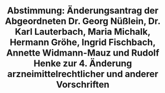 ---
abstimmung:
  abstimmung: 3
  bundestagssitzung: 198
  legislaturperiode: 18
categories:
- Gesundheit
data:
- title: Abstimmungsergebnis 20161109_3-data.pdf
  url: /res/abstimmungsliste/20161109_3-data.pdf
- title: Abstimmungsergebnis 20161109_3_xls-data.csv
  url: /res/abstimmungsliste/analyses/20161109_3_xls-data.csv
documents:
- local: /res/abstimmungsdaten/018-198-03/1808034.pdf
  title: Drucksache 18/08034.pdf
  url: http://dip21.bundestag.de/dip21/btd/18/080/1808034.pdf
- local: /res/abstimmungsdaten/018-198-03/1808333.pdf
  title: Drucksache 18/08333.pdf
  url: http://dip21.bundestag.de/dip21/btd/18/083/1808333.pdf
- local: /res/abstimmungsdaten/018-198-03/1808461.pdf
  title: Drucksache 18/08461.pdf
  url: http://dip21.bundestag.de/dip21/btd/18/084/1808461.pdf
- local: /res/abstimmungsdaten/018-198-03/1810056.pdf
  title: Drucksache 18/10056.pdf
  url: http://dip21.bundestag.de/dip21/btd/18/100/1810056.pdf
- local: /res/abstimmungsdaten/018-198-03/1810235.pdf
  title: Drucksache 18/10235.pdf
  url: http://dip21.bundestag.de/dip21/btd/18/102/1810235.pdf
ergebnis:
  cdu/csu:
    enthaltung: 4
    gesamt: 310
    ja: 237
    nein: 53
    nichtabgegeben: 16
    ungueltig: 0
  die.linke:
    enthaltung: 0
    gesamt: 64
    ja: 16
    nein: 35
    nichtabgegeben: 13
    ungueltig: 0
  file: 20161109_3_xls-data.csv
  gruenen:
    enthaltung: 0
    gesamt: 63
    ja: 0
    nein: 58
    nichtabgegeben: 5
    ungueltig: 0
  spd:
    enthaltung: 4
    gesamt: 193
    ja: 77
    nein: 96
    nichtabgegeben: 16
    ungueltig: 0
layout: abstimmung
links:
- title: https://www.bundestag.de/parlament/plenum/abstimmung/abstimmung?id=439
  url: https://www.bundestag.de/parlament/plenum/abstimmung/abstimmung?id=439
preview: "Deutscher Bundestag\n\n198. Sitzung des Deutschen Bundestages\nam Mittwoch,\
  \ 9.November 2016\n\nEndg\xFCltiges Ergebnis der Namentlichen Abstimmung Nr. 3\n\
  \n\xC4nderungsantrag der Abgeordneten Dr. Georg N\xFC\xDFlein, Dr. Karl Lauterbach,\
  \ Maria\nMichalk, Hermann Gr\xF6he, Ingrid Fischbach, Annette Widmann-Mauz und Rufolf\
  \ Henke\nzu der zweiten Beratung des Gesetzentwurfs der Bundesregierung\nEntwurf\
  \ eines Vierten Gesetzes zur \xC4nderung arzneimittelrechtlicher und anderer\nVorschriften\n\
  Drs. 18/8034, 18/8333, 18/8461 Nr. 1.5, 18/10056 und 18/10235\n\nAbgegebene Stimmen\
  \ insgesamt:\n\n580\n\nNicht abgegebene Stimmen:\nJa-Stimmen:\n\n50\n330\n\nNein-Stimmen:\n\
  \n242\n\nEnthaltungen:\n\n8\n\nUng\xFCltige:\n\n0\n\nBerlin, den 09.11.2016\n\n\
  Beginn: 15:27\nEnde: 15:31\n"
tags:
- Arzneimittel
- Good Clinical Practice
- Apotheken
title: "Abstimmung: \xC4nderungsantrag der Abgeordneten Dr. Georg N\xFC\xDFlein, Dr.\
  \ Karl Lauterbach, Maria Michalk, Hermann Gr\xF6he, Ingrid Fischbach, Annette Widmann-Mauz\
  \ und Rudolf Henke zur 4. \xC4nderung arzneimittelrechtlicher und anderer Vorschriften"
---